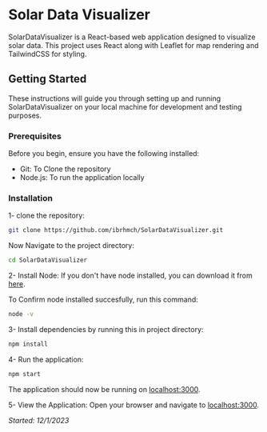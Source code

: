 # Solar Data Visualizer 
SolarDataVisualizer is a React-based web application designed to visualize solar data. This project uses React along with Leaflet for map rendering and TailwindCSS for styling.

## Getting Started
These instructions will guide you through setting up and running SolarDataVisualizer on your local machine for development and testing purposes.

### Prerequisites
Before you begin, ensure you have the following installed:

- Git: To Clone the repository
- Node.js: To run the application locally

### Installation

1- clone the repository:
```bash
git clone https://github.com/ibrhmch/SolarDataVisualizer.git
```
Now Navigate to the project directory:
```bash
cd SolarDataVisualizer
```

2- Install Node:
If you don't have node installed, you can download it from [here](https://nodejs.org/en).

To Confirm node installed succesfully, run this command:
```bash
node -v
```

3- Install dependencies by running this in project directory:
```bash
npm install
```

4- Run the application:
```bash
npm start
```

The application should now be running on [localhost:3000](http://localhost:3000).

5- View the Application:
Open your browser and navigate to [localhost:3000](http://localhost:3000).



*Started: 12/1/2023*
